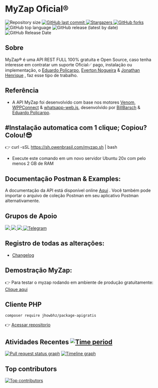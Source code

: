 ﻿# MyZap Oficial®️
<p>
  <img alt="Repository size" src="https://img.shields.io/github/repo-size/billbarsch/myzap">

  <a href="https://github.com/billbarsch/myzap/commits/master">
    <img alt="GitHub last commit" src="https://img.shields.io/github/last-commit/billbarsch/myzap">
  </a>
      
   <a href="https://github.com/billbarsch/myzap/stargazers">
    <img alt="Stargazers" src="https://img.shields.io/github/stars/billbarsch/myzap">
  </a>

  <a href="https://github.com/billbarsch/myzap/network">
    <img alt="GitHub forks" src="https://img.shields.io/github/forks/billbarsch/myzap">
  </a>

  <img alt="GitHub top language" src="https://img.shields.io/github/languages/top/billbarsch/myzap">

  <img alt="GitHub release (latest by date)" src="https://img.shields.io/github/v/release/billbarsch/myzap">

  <img alt="GitHub Release Date" src="https://img.shields.io/github/release-date/billbarsch/myzap">
</p>

## Sobre

MyZap®️ é uma API REST FULL 100% gratuita e Open Source, caso tenha interesse em contratar um suporte Oficial✅ pago, instalação ou implementação, o [Eduardo Policarpo](https://api.whatsapp.com/send?phone=554396611437&text=Gostaria%20de%20mais%20informa%C3%A7%C3%B5es%20sobre%20o%20suporte%20da%20API%20MyZAP), [Everton Nogueira](https://api.whatsapp.com/send?phone=5511912891716&text=Gostaria%20de%20mais%20informa%C3%A7%C3%B5es%20sobre%20o%20suporte%20da%20API%20MyZAP) & [Jonathan Henrique](https://api.whatsapp.com/send?phone=5531994359434&text=Gostaria%20de%20mais%20informa%C3%A7%C3%B5es%20sobre%20o%20suporte%20da%20API%20MyZAP) , faz esse tipo de trabalho.

## Referência

- A API MyZap foi desenvolvido com base nos motores [Venom](https://github.com/orkestral/venom), [WPPConnect](https://github.com/wppconnect-team/wppconnect) & [whatsapp-web.js](https://github.com/pedroslopez/whatsapp-web.js/), desenvolvido por [BillBarsch](https://github.com/billbarsch) & [Eduardo Policarpo](https://github.com/billbarsch).

## #Instalação automatica com 1 clique; Copiou? Colou!😎
 👉    curl -sSL https://sh.owenbrasil.com/myzap.sh | bash

- Execute este comando em um novo servidor Ubuntu 20x com pelo menos 2 GB de RAM

## Documentação Postman & Examples: 
A documentação da API está disponível online [Aqui](https://documenter.getpostman.com/view/11074732/UVkqrZtZ) . Você também pode importar o arquivo de coleção Postman em seu aplicativo Postman alternativamente.

## Grupos de Apoio

<a href="https://chat.whatsapp.com/IDqZrBmBIYL50Mq63NfraA">
   <img src="https://img.shields.io/badge/WhatsApp-25D366?style=for-the-badge&logo=whatsapp grupo 1 &logoColor=white">  
</a>

<a href="https://chat.whatsapp.com/CTVp994clKsKunqzczFfu7">
   <img src="https://img.shields.io/badge/WhatsApp-25D366?style=for-the-badge&logo=whatsapp grupo 2 &logoColor=white">  
</a>

<a href="https://chat.whatsapp.com/Eg7D1Yd4RIQ07GkTyMKnxd">
   <img src="https://img.shields.io/badge/WhatsApp-25D366?style=for-the-badge&logo=whatsapp suporte premium&logoColor=white">  
</a>

<a href="https://t.me/joinchat/tOiGjpK_0xg4OGZh">
    <img alt="Telegram" src="https://img.shields.io/badge/telegram-online-blue.svg?style=for-the-badge&logo=t1elegram">
</a>

## Registro de todas as alterações:

- [Changelog](https://github.com/billbarsch/myzap/blob/myzap2.0/docs/CHANGELOG.md)

## Demostração MyZap:

👉 Para testar o myzap rodando em ambiente de produção gratuitamente: <a href="https://apigratis.com.br" target="_blank"> Clique aqui </a>

## Cliente PHP
```composer require jhowbhz/package-apigratis```

👉 <a href="https://github.com/APIBrasil/package-apigratis" target="_blank"> Acessar repositorio</a>


## Atividades Recentes [![Time period](https://images.repography.com/28032565/billbarsch/myzap/recent-activity/e9752906386eaaf073221d572080d318_badge.svg)](https://repography.com)
[![Pull request status graph](https://images.repography.com/28032565/billbarsch/myzap/recent-activity/e9752906386eaaf073221d572080d318_prs.svg)](https://github.com/billbarsch/myzap/pulls)
[![Timeline graph](https://images.repography.com/28032565/billbarsch/myzap/recent-activity/e9752906386eaaf073221d572080d318_timeline.svg)](https://github.com/billbarsch/myzap/commits)


## Top contributors
[![Top contributors](https://images.repography.com/28032565/billbarsch/myzap/top-contributors/e9752906386eaaf073221d572080d318_table.svg)](https://github.com/billbarsch/myzap/graphs/contributors)
